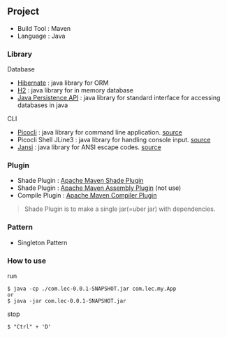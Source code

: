 ## Project
- Build Tool : Maven
- Language : Java

### Library
Database
- [Hibernate](https://hibernate.org/) : java library for ORM
- [H2](https://www.h2database.com/) : java library for in memory database
- [Java Persistence API](https://www.oracle.com/java/technologies/persistence-jsp.html) : java library for standard interface for accessing databases in java

CLI
- [Picocli](https://picocli.info/) : java library for command line application. [source](https://github.com/remkop/picocli)
- Picocli Shell JLine3 : java library for handling console input. [source](https://github.com/remkop/picocli/tree/master/picocli-shell-jline3)
- [Jansi](https://fusesource.github.io/jansi/) : java library for ANSI escape codes. [source](https://github.com/fusesource/jansi)

### Plugin
- Shade Plugin : [Apache Maven Shade Plugin](https://maven.apache.org/plugins/maven-shade-plugin/)
- Shade Plugin : [Apache Maven Assembly Plugin](http://maven.apache.org/plugins/maven-assembly-plugin/) (not use)
- Compile Plugin : [Apache Maven Compiler Plugin](https://maven.apache.org/plugins/maven-compiler-plugin/)

> Shade Plugin is to make a single jar(=uber jar) with dependencies.

### Pattern
- Singleton Pattern

### How to use

run

```
$ java -cp ./com.lec-0.0.1-SNAPSHOT.jar com.lec.my.App
or
$ java -jar com.lec-0.0.1-SNAPSHOT.jar
```

stop 

```
$ "Ctrl" + 'D'
```